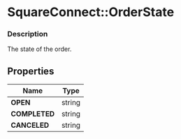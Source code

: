 # SquareConnect::OrderState

### Description

The state of the order.

## Properties
Name | Type
------------ | -------------
**OPEN** | string
**COMPLETED** | string
**CANCELED** | string


